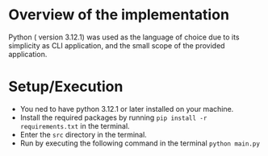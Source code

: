 # Overview of the implementation
Python ( version 3.12.1) was used as the language of choice due to its simplicity as CLI application, and the small scope of the provided application.

# Setup/Execution
+ You ned to have python 3.12.1 or later installed on your machine.
+ Install the required packages by running `pip install -r requirements.txt` in the terminal.
+ Enter the `src` directory in the terminal.
+ Run by executing the following command in the terminal `python main.py`